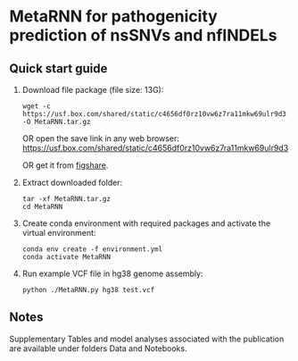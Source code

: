 # MetaRNN for pathogenicity prediction of nsSNVs and nfINDELs

## Quick start guide
1. Download file package (file size: 13G):
    ```
    wget -c https://usf.box.com/shared/static/c4656df0rz10vw6z7ra11mkw69ulr9d3 -O MetaRNN.tar.gz 
    ```
    OR open the save link in any web browser: https://usf.box.com/shared/static/c4656df0rz10vw6z7ra11mkw69ulr9d3
    
    OR get it from [figshare](https://figshare.com/articles/software/MetaRNN_Differentiating_Rare_Pathogenic_and_Rare_Benign_Missense_SNVs_and_InDels_Using_Deep_Learning/19742503).
  
2. Extract downloaded folder:
    ```
    tar -xf MetaRNN.tar.gz
    cd MetaRNN
    ```
  
3. Create conda environment with required packages and activate the virtual environment:
    ```
    conda env create -f environment.yml
    conda activate MetaRNN
    ```
5. Run example VCF file in hg38 genome assembly:
    ```
    python ./MetaRNN.py hg38 test.vcf
    ```

## Notes

Supplementary Tables and model analyses associated with the publication are available under folders Data and Notebooks.

